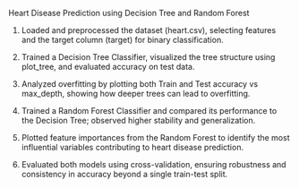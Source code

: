  Heart Disease Prediction using Decision Tree and Random Forest
 
                                                        
1) Loaded and preprocessed the dataset (heart.csv), selecting features and the target column (target) for binary classification.

2) Trained a Decision Tree Classifier, visualized the tree structure using plot_tree, and evaluated accuracy on test data.

3) Analyzed overfitting by plotting both Train and Test accuracy vs max_depth, showing how deeper trees can lead to overfitting.

4) Trained a Random Forest Classifier and compared its performance to the Decision Tree; observed higher stability and generalization.

5) Plotted feature importances from the Random Forest to identify the most influential variables contributing to heart disease prediction.

6) Evaluated both models using cross-validation, ensuring robustness and consistency in accuracy beyond a single train-test split.
